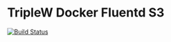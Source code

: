 # TripleW Docker Fluentd S3

[![Build Status](https://travis-ci.org/tripleW/docker-fluentd-s3.svg?branch=master)](https://travis-ci.org/tripleW/docker-fluentd-s3)

